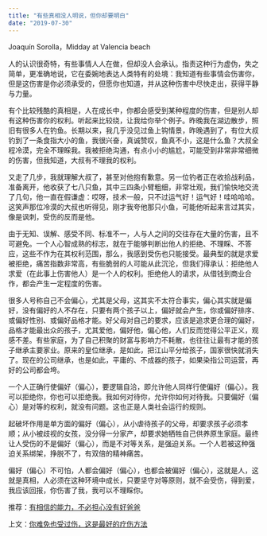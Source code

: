 ```yaml
---
title: "有些真相没人明说，但你却要明白"
date: "2019-07-30"
---
```


Joaquín Sorolla，Midday at Valencia beach

  

人的认识很奇特，有些事情人人在做，但却没人会承认。指责这种行为虚伪，失之简单，更准确地说，它在委婉地表达人类特有的处境：我知道有些事情会伤害你，但是这伤害是你必须承受的，但愿你也知道，并从这种伤害中尽快走出，获得平静与力量。

有个比较残酷的真相是，人在成长中，你都会感受到某种程度的伤害，但是别人却有这种伤害你的权利。听起来比较绕，让我给你举个例子。昨晚我在湖边散步，照旧有很多人在钓鱼。长期以来，我几乎没见过鱼上钩情景，昨晚遇到了，有位大叔钓到了一条食指大小的鱼，我很兴奋，真诚赞叹，鱼真不小，这是什么鱼？大叔全程冷漠，完全不理睬我。我被拒绝沟通，有点小小的尴尬，可能受到非常非常细微的伤害，但我知道，大叔有不理我的权利。

又走了几步，我就理解大叔了，甚至对他抱有歉意。另一位钓者正在收拾战利品，准备离开，他收获了七八只鱼，其中三四条小臂粗细，非常壮观，我们愉快地交流了几句，他一直在假谦虚：哎呀，技术一般，只不过运气好！运气好！哇哈哈哈。这笑声那位冷漠的大叔也听得见，刚才我夸他那只小鱼，可能他听起来言过其实，像是讽刺，受伤的反而是他。

由于无知、误解、感受不同、标准不一，人与人之间的交往存在大量的伤害，且不可避免。一个人心智成熟的标志，就在于能够判断出他人的拒绝、不理睬、不答应，这些不作为在其权利范围，那么，我感到受伤也只能接受。最典型的就是求爱被拒绝，痛苦指数非常高，有些脆弱的人可能从此沉沦，但我们得承认：拒绝他人求爱（在此事上伤害他人）是一个人的权利。拒绝他人的请求，从借钱到商业合作，都会产生一定程度的伤害。

很多人号称自己不会偏心，尤其是父母，这其实不太符合事实，偏心其实就是偏好，没有偏好的人不存在，只要有两个孩子以上，偏好就会产生，你或偏好排序、或偏好性别、或偏好品格才能。好父母对自己的要求，应该是追求更合理的偏好，品格才能最出众的孩子，尤其爱他，偏好他，偏心他，人们反而觉得公平正义，观感不差。有些家庭，为了自己积聚的财富与影响力不耗散，也往往让最有才能的孩子继承主要家业。原来的皇位继承，是如此，把江山平分给孩子，国家很快就消失了。现在的公司继承，也是如此，平庸的、不成器的孩子，如果染指公司运营，再好的公司都会垮。

一个人正确行使偏好（偏心），要逻辑自洽，即允许他人同样行使偏好（偏心）。我可以拒绝你，你也可以拒绝我。我如何对待你，允许你如何对待我。只要偏好（偏心）是对等的权利，就没有问题。这也正是人类社会运行的规则。

  

起破坏作用是单方面的偏好（偏心），从小虐待孩子的父母，却要求孩子必须孝顺；从小被歧视的女孩，没分得一分家产，却要求她牺牲自己供养原生家庭。最终让人受伤的不是偏好（偏心），而是不对等关系，是强迫关系。一个人若被这种强迫关系绑架，挣脱不了，有双倍的精神痛苦。

偏好（偏心）不可怕，人都会偏好（偏心），也都会被偏好（偏心），这就是人，这就是真相，人必须在这种环境中成长，只要坚守对等原则，就不会受伤，得到爱，我应该回报，你伤害了我，我可以不理睬你。

  

推荐：[有相信的能力，不必担心没有好爸爸](http://mp.weixin.qq.com/s?__biz=MjM5NDU0Mjk2MQ==&mid=2651632772&idx=1&sn=dacb374fe8f2a5fcea472039e612eb79&chksm=bd7e309a8a09b98c3d49bcebaacc05b1ed86958b87329c6b372cac9039818e6233b15e6a0c5d&scene=21#wechat_redirect)

上文：[你难免也受过伤，这是最好的疗伤方法](http://mp.weixin.qq.com/s?__biz=MjM5NDU0Mjk2MQ==&mid=2651634360&idx=1&sn=fe10c01dc4a1496ad5cefb72d1bba68a&chksm=bd7e3ea68a09b7b0360a350d9f9a9ea790adbd2e5509f593786c253ab91bf5380b8635dff98a&scene=21#wechat_redirect)
